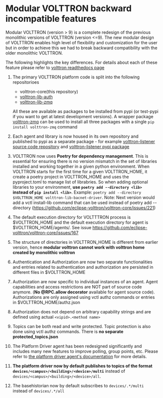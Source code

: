 
# Modular VOLTTRON backward incompatible features

Modular VOLTTRON (version > 9)  is a complete redesign of the previous monolithic versions of VOLTTRON (version <=9). 
The new modular design of VOLTTRON enables high level of flexibility and customization for the user but in order to achieve this we had to break backward compatibility with the older monolithic VOLTTRON. 
  
The following highlights the key differences. For details about each of these feature please refer to [volttron readthedocs page](https://eclipse-volttron.readthedocs.io/en/latest/)

1. The primary VOLTTRON platform code is split into the following repositorioes
   - volttron-core(this repository)
   -  [volttron-lib-auth](https://github.com/eclipse-volttron/volttron-lib-auth)
   -  [volttron-lib-zmq](https://github.com/eclipse-volttron/volttron-lib-zmq)

    All these are available as packages to be installed from pypi (or test-pypi if you want to get at latest development versions). A wrapper package [volttron-zmq](https://pypi.org/project/volttron-zmq)  can be used to install all three packages with a single ```pip install volttron-zmq``` command

3. Each agent and library is now housed in its own repository and published to pypi as a separate package - for example [volttron-listener source code repository](https://github.com/eclipse-volttron/volttron-listener]) and [volttron-listener pypi package](https://pypi.org/project/volttron-listener/)
   
4. VOLTTRON now uses **Poetry for dependency management**. This is essential for ensuring there is no version mismatch in the set of libraries installed and working together in a given python environment. When VOLTTRON starts for the first time for a given VOLTTRON_HOME, it create a poetry project in VOLTTRON_HOME and uses the pyproject.toml to manage list of librabries.
   So when adding optional libraries to your environment, **use ```poetry add --directory <lib>``` instead of ```pip install <lib>```**. Example: ```poetry add --directory $VOLTTRON_HOME volttron-lib-bacnet-driver```.
   Note: Next version would add a vctl install-lib command that can be used instead of poetry add --directory (https://github.com/eclipse-volttron/volttron-core/issues/221)
   
6. The default execution directory for VOLTTTRON process is $VOLTTRON_HOME and the default execution directory for agent is $VOLTTRON_HOME/agents/<vip-id>. See issue https://github.com/eclipse-volttron/volttron-core/issues/167
   
7. The structure of directories in VOLTTRON_HOME is different from earlier version, hence **modular volttron cannot work with volttron home created by monolithic volttron**
   
8.  Authentication and Authorization are now two separate functionalities and entries related to authentication and authorization are persisted in different files in $VOLTTRON_HOME
   
9.  Authorization are now specific to individual instances of an agent. Agent capabilities and access restrictions are NOT part of source code anymore. (**No @RPC.allow decorator** available for agent source code). Authorizations are only assigned using vctl authz commands or entries in $VOLTTRON_HOME/authz.json
    
11.   Authorization does not depend on arbitrary capability strings and are defined using actual ```<vipid>.<method name>```

12.   Topics can be both read and write protected. Topic protection is also done using vctl authz commands. There is **no separate protected_topics.json**
    
14.   The Platform Driver agent has been redesigned significantly and includes many new features to improve polling, group points, etc. Please refer to [the platform driver agent's documentation](https://github.com/eclipse-volttron/volttron-platform-driver/blob/v10/README.md) for more details.
    
16.  **The platform driver now by default publishes to topics of the format ```devices/<campus>/<building>/<device>/multi```** instead of ```devices/<campus>/<building>/<device>/all```.
    
18.  The basehistorian now by default subscribes to ```devices/.*/multi``` instead of ```devices/.*/all```

   
